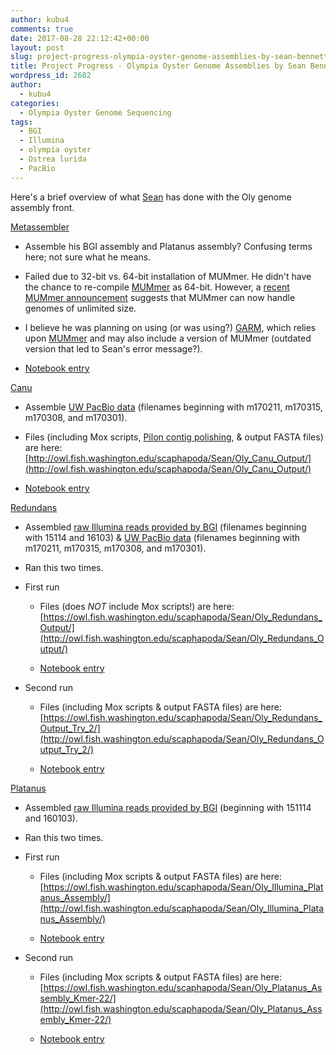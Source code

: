 ```yaml
---
author: kubu4
comments: true
date: 2017-08-28 22:12:42+00:00
layout: post
slug: project-progress-olympia-oyster-genome-assemblies-by-sean-bennett
title: Project Progress - Olympia Oyster Genome Assemblies by Sean Bennett
wordpress_id: 2682
author:
  - kubu4
categories:
  - Olympia Oyster Genome Sequencing
tags:
  - BGI
  - Illumina
  - olympia oyster
  - Ostrea lurida
  - PacBio
---
```


Here's a brief overview of what [Sean](https://genefish.wordpress.com/author/seanb80/) has done with the Oly genome assembly front.

[Metassembler](https://sourceforge.net/projects/metassembler/)





  * Assemble his BGI assembly and Platanus assembly? Confusing terms here; not sure what he means.


  * Failed due to 32-bit vs. 64-bit installation of MUMmer. He didn't have the chance to re-compile [MUMmer](https://github.com/mummer4/mummer) as 64-bit. However, a [recent MUMmer announcement](http://mummer.sourceforge.net/) suggests that MUMmer can now handle genomes of unlimited size.


  * I believe he was planning on using (or was using?) [GARM](https://garm-meta-assem.sourceforge.net/), which relies upon [MUMmer](https://github.com/mummer4/mummer) and may also include a version of MUMmer (outdated version that led to Sean's error message?).


  * [Notebook entry](https://genefish.wordpress.com/2017/06/27/seans-notebook-mummernucmer-error/)



[Canu](https://github.com/marbl/canu)





  * Assemble [UW PacBio data](https://owl.fish.washington.edu/nightingales/O_lurida/) (filenames beginning with m170211, m170315, m170308, and m170301).


  * Files (including Mox scripts, [Pilon contig polishing](https://github.com/broadinstitute/pilon/wiki), & output FASTA files) are here: [http://owl.fish.washington.edu/scaphapoda/Sean/Oly_Canu_Output/](http://owl.fish.washington.edu/scaphapoda/Sean/Oly_Canu_Output/)


  * [Notebook entry](https://genefish.wordpress.com/2017/06/15/seans-notebook-falcon-out-canu-in/)



[Redundans](https://github.com/lpryszcz/redundans)





  * Assembled [raw Illumina reads provided by BGI](https://owl.fish.washington.edu/nightingales/O_lurida/) (filenames beginning with 15114 and 16103) & [UW PacBio data](http://owl.fish.washington.edu/nightingales/O_lurida/) (filenames beginning with m170211, m170315, m170308, and m170301).


  * Ran this two times.


  * First run



    * Files (does _NOT_ include Mox scripts!) are here: [https://owl.fish.washington.edu/scaphapoda/Sean/Oly_Redundans_Output/](http://owl.fish.washington.edu/scaphapoda/Sean/Oly_Redundans_Output/)


    * [Notebook entry](https://genefish.wordpress.com/2017/05/24/oly-genome-redundans-run-finished/)




  * Second run



    * Files (including Mox scripts & output FASTA files) are here: [https://owl.fish.washington.edu/scaphapoda/Sean/Oly_Redundans_Output_Try_2/](http://owl.fish.washington.edu/scaphapoda/Sean/Oly_Redundans_Output_Try_2/)


    * [Notebook entry](https://genefish.wordpress.com/2017/06/08/seans-notebook-oly-genome-re-assembly-try-2/)





[Platanus](https://platanus.bio.titech.ac.jp/?page_id=14)





  * Assembled [raw Illumina reads provided by BGI](https://owl.fish.washington.edu/nightingales/O_lurida/) (beginning with 151114 and 160103).


  * Ran this two times.


  * First run



    * Files (including Mox scripts & output FASTA files) are here: [https://owl.fish.washington.edu/scaphapoda/Sean/Oly_Illumina_Platanus_Assembly/](http://owl.fish.washington.edu/scaphapoda/Sean/Oly_Illumina_Platanus_Assembly/)


    * [Notebook entry](https://genefish.wordpress.com/2017/05/19/seans-notebook-olympia-oyster-genome/)




  * Second run



    * Files (including Mox scripts & output FASTA files) are here: [https://owl.fish.washington.edu/scaphapoda/Sean/Oly_Platanus_Assembly_Kmer-22/](http://owl.fish.washington.edu/scaphapoda/Sean/Oly_Platanus_Assembly_Kmer-22/)


    * [Notebook entry](https://genefish.wordpress.com/2017/06/02/oly-assembly-try-2-its-yuuuuuuge/)




